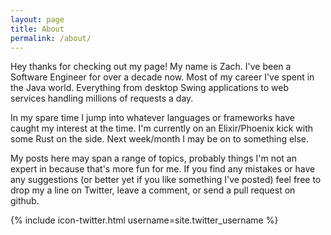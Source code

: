 ```yaml
---
layout: page
title: About
permalink: /about/
---
```


Hey thanks for checking out my page! My name is Zach. I've been a Software Engineer for over a decade now.
Most of my career I've spent in the Java world. Everything from desktop Swing applications to web services handling millions of requests a day. 

In my spare time I jump into whatever languages or frameworks have caught my interest at the time. I'm currently on an Elixir/Phoenix kick with some Rust on the side. Next week/month I may be on to something else.

My posts here may span a range of topics, probably things I'm not an expert in because that's more fun for me. If you find any mistakes or have any suggestions (or better yet if you like something I've posted) feel free to drop my a line on Twitter, leave a comment, or send a pull request on github. 

{% include icon-twitter.html username=site.twitter_username %}
